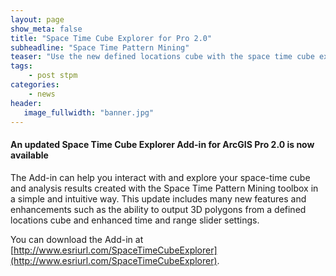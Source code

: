 ```yaml
---
layout: page
show_meta: false
title: "Space Time Cube Explorer for Pro 2.0"
subheadline: "Space Time Pattern Mining"
teaser: "Use the new defined locations cube with the space time cube explorer"
tags:
    - post stpm
categories:
    - news
header:
   image_fullwidth: "banner.jpg"
---
```


#### An updated Space Time Cube Explorer Add-in for ArcGIS Pro 2.0 is now available

The Add-in can help you interact with and explore your space-time cube and analysis results created with the Space Time Pattern Mining toolbox in a simple and intuitive way.  This update includes many new features and enhancements such as the ability to output 3D polygons from a defined locations cube and enhanced time and range slider settings.

You can download the Add-in at [http://www.esriurl.com/SpaceTimeCubeExplorer](http://www.esriurl.com/SpaceTimeCubeExplorer).